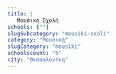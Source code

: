 ```yaml
---
title: |
   Μουσική Σχολή
schools: [""]
slugSubcategory: "mousiki-sxoli"
category: "Μουσική"
slugCategory: "mousiki"
schoolscount: "5"
city: "Θεσσαλονίκη"
---
```


